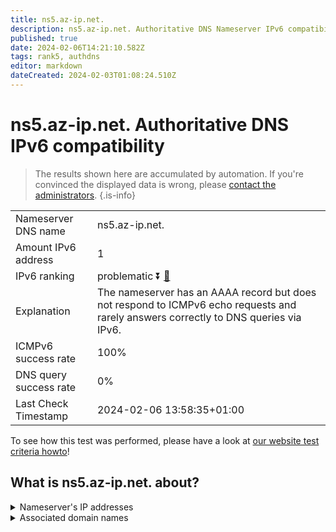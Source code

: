 ```yaml
---
title: ns5.az-ip.net.
description: ns5.az-ip.net. Authoritative DNS Nameserver IPv6 compatibility
published: true
date: 2024-02-06T14:21:10.582Z
tags: rank5, authdns
editor: markdown
dateCreated: 2024-02-03T01:08:24.510Z
---
```


# ns5.az-ip.net. Authoritative DNS IPv6 compatibility

> The results shown here are accumulated by automation. If you're convinced the displayed data is wrong, please [contact the administrators](/howto/chat). 
{.is-info}




|   |   |
| - | - |
| Nameserver DNS name | ns5.az-ip.net.
| Amount IPv6 address | 1
| IPv6 ranking | problematic :arrow_double_down: [🔗](/howto/ranking) |
| Explanation | The nameserver has an AAAA record but does not respond to ICMPv6 echo requests and rarely answers correctly to DNS queries via IPv6. |
| ICMPv6 success rate | 100%|
| DNS query success rate | 0% |
| Last Check Timestamp | 2024-02-06 13:58:35+01:00 |

To see how this test was performed, please have a look at [our website test criteria howto](/howto/testcriteria/authdns)!


## What is ns5.az-ip.net. about?




<details>
<summary>Nameserver's IP addresses</summary>

2620:4d:4000:6259:7:1:0:3

</details>



<details>
<summary>Associated domain names</summary>

www.allianz.de

</details>
